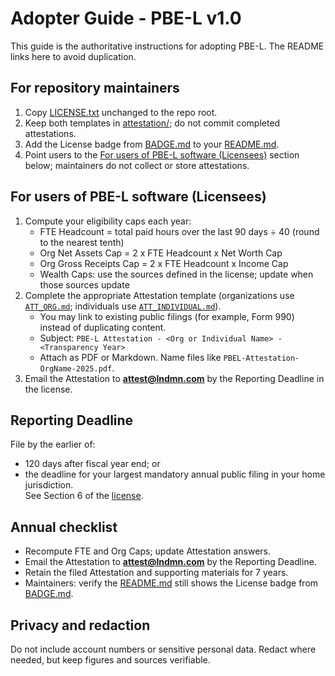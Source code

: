# Adopter Guide - PBE-L v1.0

This guide is the authoritative instructions for adopting PBE-L. The README links here to avoid duplication.

## For repository maintainers
1) Copy [LICENSE.txt](./LICENSE.txt) unchanged to the repo root.
2) Keep both templates in [attestation/](./attestation/); do not commit completed attestations.
3) Add the License badge from [BADGE.md](./BADGE.md) to your [README.md](./README.md).
4) Point users to the [For users of PBE-L software (Licensees)](https://github.com/by-The-Lindemans/Public_Benefit_Equity_License/blob/main/ADOPTER_GUIDE.md#for-users-of-pbe-l-software-licensees) section below; maintainers do not collect or store attestations.


## For users of PBE-L software (Licensees)
1) Compute your eligibility caps each year:  
   - FTE Headcount = total paid hours over the last 90 days ÷ 40 (round to the nearest tenth)  
   - Org Net Assets Cap = 2 x FTE Headcount x Net Worth Cap  
   - Org Gross Receipts Cap = 2 x FTE Headcount x Income Cap  
   - Wealth Caps: use the sources defined in the license; update when those sources update  
2) Complete the appropriate Attestation template (organizations use [`ATT_ORG.md`](./attestation/ATT_ORG.md); individuals use [`ATT_INDIVIDUAL.md`](./attestation/ATT_INDIVIDUAL.md)).
   - You may link to existing public filings (for example, Form 990) instead of duplicating content.  
   - Subject: `PBE-L Attestation - <Org or Individual Name> - <Transparency Year>`  
   - Attach as PDF or Markdown. Name files like `PBEL-Attestation-OrgName-2025.pdf`.  
3) Email the Attestation to **attest@lndmn.com** by the Reporting Deadline in the license.

## Reporting Deadline
File by the earlier of:  
- 120 days after fiscal year end; or  
- the deadline for your largest mandatory annual public filing in your home jurisdiction.  
See Section 6 of the [license](./LICENSE.txt).

## Annual checklist
- Recompute FTE and Org Caps; update Attestation answers.  
- Email the Attestation to **attest@lndmn.com** by the Reporting Deadline.  
- Retain the filed Attestation and supporting materials for 7 years.  
- Maintainers: verify the [README.md](./README.md) still shows the License badge from [BADGE.md](./BADGE.md).

## Privacy and redaction
Do not include account numbers or sensitive personal data. Redact where needed, but keep figures and sources verifiable.
